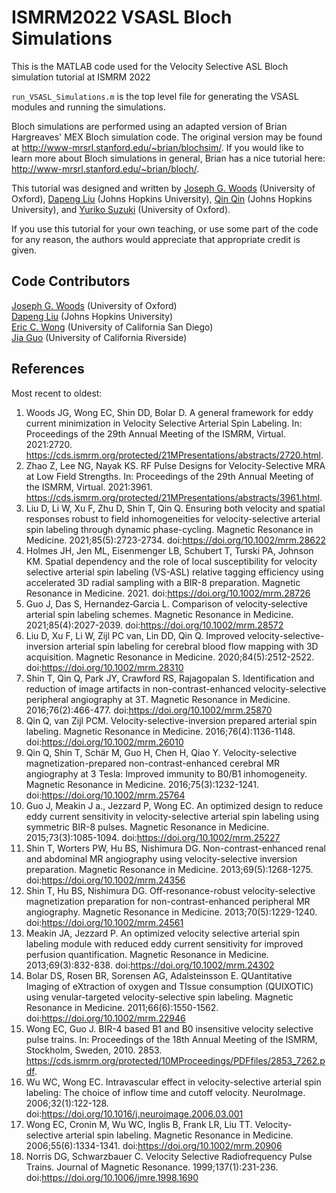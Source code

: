 # ISMRM2022 VSASL Bloch Simulations

This is the MATLAB code used for the Velocity Selective ASL Bloch simulation tutorial at ISMRM 2022

`run_VSASL_Simulations.m` is the top level file for generating the VSASL modules and running the simulations.

Bloch simulations are performed using an adapted version of Brian Hargreaves' MEX Bloch simulation code. The original version may be found at http://www-mrsrl.stanford.edu/~brian/blochsim/. If you would like to learn more about Bloch simulations in general, Brian has a nice tutorial here: http://www-mrsrl.stanford.edu/~brian/bloch/.

This tutorial was designed and written by [Joseph G. Woods](https://www.ndcn.ox.ac.uk/team/joseph-woods) (University of Oxford), [Dapeng Liu](https://www.researchgate.net/profile/Dapeng-Liu-12) (Johns Hopkins University), [Qin Qin](https://www.hopkinsmedicine.org/profiles/details/qin-qin) (Johns Hopkins University), and  [Yuriko Suzuki](https://www.win.ox.ac.uk/people/yuriko-suzuki) (University of Oxford).

If you use this tutorial for your own teaching, or use some part of the code for any reason, the authors would appreciate that appropriate credit is given.

## Code Contributors

[Joseph G. Woods](https://www.ndcn.ox.ac.uk/team/joseph-woods) (University of Oxford)    
[Dapeng Liu](https://www.researchgate.net/profile/Dapeng-Liu-12) (Johns Hopkins University)    
[Eric C. Wong](https://profiles.ucsd.edu/eric.wong) (University of California San Diego)    
[Jia Guo](https://profiles.ucr.edu/app/home/profile/jiag) (University of California Riverside)    

## References

Most recent to oldest:

1. Woods JG, Wong EC, Shin DD, Bolar D. A general framework for eddy current minimization in Velocity Selective Arterial Spin Labeling. In: Proceedings of the 29th Annual Meeting of the ISMRM, Virtual. 2021:2720. https://cds.ismrm.org/protected/21MPresentations/abstracts/2720.html.
2. Zhao Z, Lee NG, Nayak KS. RF Pulse Designs for Velocity-Selective MRA at Low Field Strengths. In: Proceedings of the 29th Annual Meeting of the ISMRM, Virtual. 2021:3961. https://cds.ismrm.org/protected/21MPresentations/abstracts/3961.html.
3. Liu D, Li W, Xu F, Zhu D, Shin T, Qin Q. Ensuring both velocity and spatial responses robust to field inhomogeneities for velocity-selective arterial spin labeling through dynamic phase-cycling. Magnetic Resonance in Medicine. 2021;85(5):2723-2734. doi:https://doi.org/10.1002/mrm.28622
4. Holmes JH, Jen ML, Eisenmenger LB, Schubert T, Turski PA, Johnson KM. Spatial dependency and the role of local susceptibility for velocity selective arterial spin labeling (VS-ASL) relative tagging efficiency using accelerated 3D radial sampling with a BIR-8 preparation. Magnetic Resonance in Medicine. 2021. doi:https://doi.org/10.1002/mrm.28726
5. Guo J, Das S, Hernandez‐Garcia L. Comparison of velocity‐selective arterial spin labeling schemes. Magnetic Resonance in Medicine. 2021;85(4):2027-2039. doi:https://doi.org/10.1002/mrm.28572
6. Liu D, Xu F, Li W, Zijl PC van, Lin DD, Qin Q. Improved velocity-selective-inversion arterial spin labeling for cerebral blood flow mapping with 3D acquisition. Magnetic Resonance in Medicine. 2020;84(5):2512-2522. doi:https://doi.org/10.1002/mrm.28310
7. Shin T, Qin Q, Park JY, Crawford RS, Rajagopalan S. Identification and reduction of image artifacts in non-contrast-enhanced velocity-selective peripheral angiography at 3T. Magnetic Resonance in Medicine. 2016;76(2):466-477. doi:https://doi.org/10.1002/mrm.25870
8. Qin Q, van Zijl PCM. Velocity-selective-inversion prepared arterial spin labeling. Magnetic Resonance in Medicine. 2016;76(4):1136-1148. doi:https://doi.org/10.1002/mrm.26010
9. Qin Q, Shin T, Schär M, Guo H, Chen H, Qiao Y. Velocity-selective magnetization-prepared non-contrast-enhanced cerebral MR angiography at 3 Tesla: Improved immunity to B0/B1 inhomogeneity. Magnetic Resonance in Medicine. 2016;75(3):1232-1241. doi:https://doi.org/10.1002/mrm.25764
10. Guo J, Meakin J a., Jezzard P, Wong EC. An optimized design to reduce eddy current sensitivity in velocity-selective arterial spin labeling using symmetric BIR-8 pulses. Magnetic Resonance in Medicine. 2015;73(3):1085-1094. doi:https://doi.org/10.1002/mrm.25227
11. Shin T, Worters PW, Hu BS, Nishimura DG. Non-contrast-enhanced renal and abdominal MR angiography using velocity-selective inversion preparation. Magnetic Resonance in Medicine. 2013;69(5):1268-1275. doi:https://doi.org/10.1002/mrm.24356
12. Shin T, Hu BS, Nishimura DG. Off-resonance-robust velocity-selective magnetization preparation for non-contrast-enhanced peripheral MR angiography. Magnetic Resonance in Medicine. 2013;70(5):1229-1240. doi:https://doi.org/10.1002/mrm.24561
13. Meakin JA, Jezzard P. An optimized velocity selective arterial spin labeling module with reduced eddy current sensitivity for improved perfusion quantification. Magnetic Resonance in Medicine. 2013;69(3):832-838. doi:https://doi.org/10.1002/mrm.24302
14. Bolar DS, Rosen BR, Sorensen AG, Adalsteinsson E. QUantitative Imaging of eXtraction of oxygen and TIssue consumption (QUIXOTIC) using venular-targeted velocity-selective spin labeling. Magnetic Resonance in Medicine. 2011;66(6):1550-1562. doi:https://doi.org/10.1002/mrm.22946
15. Wong EC, Guo J. BIR-4 based B1 and B0 insensitive velocity selective pulse trains. In: Proceedings of the 18th Annual Meeting of the ISMRM, Stockholm, Sweden, 2010. 2853. https://cds.ismrm.org/protected/10MProceedings/PDFfiles/2853_7262.pdf.
16. Wu WC, Wong EC. Intravascular effect in velocity-selective arterial spin labeling: The choice of inflow time and cutoff velocity. NeuroImage. 2006;32(1):122-128. doi:https://doi.org/10.1016/j.neuroimage.2006.03.001
17. Wong EC, Cronin M, Wu WC, Inglis B, Frank LR, Liu TT. Velocity-selective arterial spin labeling. Magnetic Resonance in Medicine. 2006;55(6):1334-1341. doi:https://doi.org/10.1002/mrm.20906
18. Norris DG, Schwarzbauer C. Velocity Selective Radiofrequency Pulse Trains. Journal of Magnetic Resonance. 1999;137(1):231-236. doi:https://doi.org/10.1006/jmre.1998.1690



